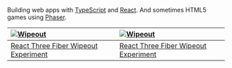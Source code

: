 Building web apps with [TypeScript](https://www.typescriptlang.org/) and [React](https://react.dev/). And sometimes HTML5 games using [Phaser](https://phaser.io/).


| [![Wipeout](https://github.com/sebsowter/sebsowter/assets/7384630/a5c075e9-68df-41e4-89c8-e791a7ed0271)](https://sebsowter.github.io/wipeout/) | [![Wipeout](https://github.com/sebsowter/sebsowter/assets/7384630/a5c075e9-68df-41e4-89c8-e791a7ed0271)](https://sebsowter.github.io/wipeout/) |
| :- | :- |
| [React Three Fiber Wipeout Experiment](https://sebsowter.github.io/wipeout/) | [React Three Fiber Wipeout Experiment](https://sebsowter.github.io/wipeout/) |
